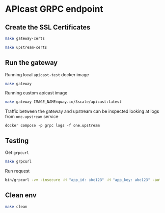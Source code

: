 # APIcast GRPC endpoint

## Create the SSL Certificates

```sh
make gateway-certs
```

```sh
make upstream-certs
```

## Run the gateway

Running local `apicast-test` docker image

```sh
make gateway
```

Running custom apicast image

```sh
make gateway IMAGE_NAME=quay.io/3scale/apicast:latest
```

Traffic between the gateway and upstream can be inspected looking at logs from `one.upstream` service

```
docker compose -p grpc logs -f one.upstream
```

## Testing


Get `grpcurl`

```sh
make grpcurl
```

Run request

```sh
bin/grpcurl -vv -insecure -H "app_id: abc123" -H "app_key: abc123" -authority gateway.example.com 127.0.0.1:8443 main.HelloWorld/Greeting
```

## Clean env

```sh
make clean
```
